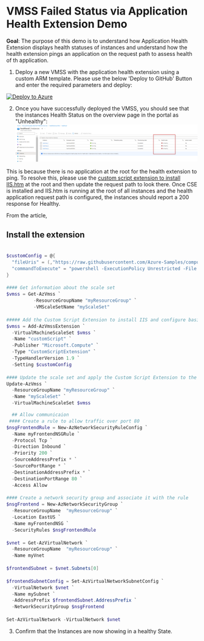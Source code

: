 # VMSS Failed Status via Application Health Extension Demo 

**Goal**: The purpose of this demo is to understand how Application Health Extension displays health statuses of instances and understand how the health extension pings an application on the request path to assess health of th application. 

1. Deploy a new VMSS with the application health extension using a custom ARM template. Please use the below 'Deploy to GitHub' Button and enter the required parameters and deploy: 

[![Deploy to Azure](https://aka.ms/deploytoazurebutton)](https://portal.azure.com/#create/Microsoft.Template/uri/https%3A%2F%2Fraw.githubusercontent.com%2Fkmccullagh19%2FLabBoxProjects%2Fmain%2FHealthExtensionDemo)

2. Once you have successfully deployed the VMSS, you should see that the instances Health Status on the overview page in the portal as "Unhealthy": 
![Unhealthyinstances](https://github.com/kmccullagh19/LabBoxProjects/blob/main/unhealthy.png)

This is because there is no application at the root for the health extension to ping. To resolve this, please use the [custom script extension to install IIS.htm](https://docs.microsoft.com/en-us/azure/virtual-machine-scale-sets/tutorial-install-apps-powershell) at the root and then update the request path to look there. Once CSE is installed and IIS.htm is running at the root of all instances and the health application request path is configured, the instances should report a 200 response for Healthy. 

From the article, 

## Install the extension 

```powershell

$customConfig = @{
  "fileUris" = (,"https://raw.githubusercontent.com/Azure-Samples/compute-automation-configurations/master/automate-iis.ps1");
  "commandToExecute" = "powershell -ExecutionPolicy Unrestricted -File automate-iis.ps1"
}

#### Get information about the scale set
$vmss = Get-AzVmss `
          -ResourceGroupName "myResourceGroup" `
          -VMScaleSetName "myScaleSet"

##### Add the Custom Script Extension to install IIS and configure basic website
$vmss = Add-AzVmssExtension `
  -VirtualMachineScaleSet $vmss `
  -Name "customScript" `
  -Publisher "Microsoft.Compute" `
  -Type "CustomScriptExtension" `
  -TypeHandlerVersion 1.9 `
  -Setting $customConfig

#### Update the scale set and apply the Custom Script Extension to the VM instances
Update-AzVmss `
  -ResourceGroupName "myResourceGroup" `
  -Name "myScaleSet" `
  -VirtualMachineScaleSet $vmss
``` 
```powershell
  ## Allow communicaion 
 #### Create a rule to allow traffic over port 80
$nsgFrontendRule = New-AzNetworkSecurityRuleConfig `
  -Name myFrontendNSGRule `
  -Protocol Tcp `
  -Direction Inbound `
  -Priority 200 `
  -SourceAddressPrefix * `
  -SourcePortRange * `
  -DestinationAddressPrefix * `
  -DestinationPortRange 80 `
  -Access Allow

#### Create a network security group and associate it with the rule
$nsgFrontend = New-AzNetworkSecurityGroup `
  -ResourceGroupName  "myResourceGroup" `
  -Location EastUS `
  -Name myFrontendNSG `
  -SecurityRules $nsgFrontendRule

$vnet = Get-AzVirtualNetwork `
  -ResourceGroupName  "myResourceGroup" `
  -Name myVnet

$frontendSubnet = $vnet.Subnets[0]

$frontendSubnetConfig = Set-AzVirtualNetworkSubnetConfig `
  -VirtualNetwork $vnet `
  -Name mySubnet `
  -AddressPrefix $frontendSubnet.AddressPrefix `
  -NetworkSecurityGroup $nsgFrontend

Set-AzVirtualNetwork -VirtualNetwork $vnet
  ```
  
  3. Confirm that the Instances are now showing in a healthy State. 
